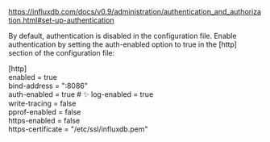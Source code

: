 https://influxdb.com/docs/v0.9/administration/authentication_and_authorization.html#set-up-authentication

By default, authentication is disabled in the configuration file. Enable authentication by setting the auth-enabled option to true in the [http] section of the configuration file:

[http]  
enabled = true  
bind-address = ":8086"  
auth-enabled = true # ✨
log-enabled = true  
write-tracing = false  
pprof-enabled = false  
https-enabled = false  
https-certificate = "/etc/ssl/influxdb.pem"  
